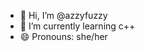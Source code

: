 - 👋 Hi, I’m @azzyfuzzy
- 🌱 I’m currently learning c++
- 😄 Pronouns: she/her

<!---
azzyfuzzy/azzyfuzzy is a ✨ special ✨ repository because its `README.md` (this file) appears on your GitHub profile.
You can click the Preview link to take a look at your changes.
--->
